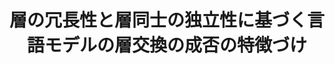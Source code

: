 ---
title: "層の冗長性と層同士の独立性に基づく言語モデルの層交換の成否の特徴づけ"
proceedings_title: "言語処理学会 第31回年次大会 発表論文集"
authors:
  - name: 小林春斗
    affiliation:
    - 東北大学
  - name: 原知正
    affiliation:
      - 東北大学
  - name: 鴨田豪
    affiliation:
      - 東北大学
  - name: 横井祥
    affiliation:
      - 国立国語研究所
      - 東北大学
      - 理化学研究所
year: 2025
month: 3
pages: 1751-1756
links:
  - name: "予稿"
    url: "https://www.anlp.jp/proceedings/annual_meeting/2025/#B10-1"
---